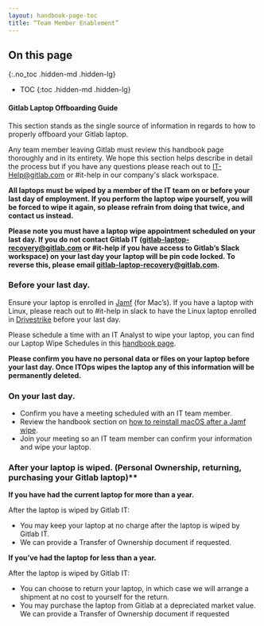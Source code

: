 ```yaml
---
layout: handbook-page-toc
title: “Team Member Enablement”
---
```

## On this page
{:.no_toc .hidden-md .hidden-lg}
- TOC
{:toc .hidden-md .hidden-lg}

#### Gitlab Laptop Offboarding Guide


This section stands as the single source of information in regards to how to properly offboard your Gitlab laptop. 

Any team member leaving Gitlab must review this handbook page thoroughly and in its entirety. We hope this section helps describe in detail the process but if you have any questions please reach out to IT-Help@gitlab.com or #it-help in our company's slack workspace. 

**All laptops must be wiped by a member of the IT team on or before your last day of employment. If you perform the laptop wipe yourself, you will be forced to wipe it again, so please refrain from doing that twice, and contact us instead.**

**Please note you must have a laptop wipe appointment scheduled on your last day. If you do not contact Gitlab IT (gitlab-laptop-recovery@gitlab.com or #it-help if you have access to Gitlab’s Slack workspace) on your last day your laptop will be pin code locked. To reverse this, please email gitlab-laptop-recovery@gitlab.com.**


### Before your last day.

Ensure your laptop is enrolled in [Jamf](https://about.gitlab.com/handbook/business-technology/team-member-enablement/onboarding-access-requests/endpoint-management/jamf/#enrolling-in-jamf) (for Mac’s). If you have a laptop with Linux, please reach out to #it-help in slack to have the Linux laptop enrolled in [Drivestrike](https://about.gitlab.com/handbook/business-technology/team-member-enablement/onboarding-access-requests/#fleet-intelligence--remote-lockwipe) before your last day.

Please schedule a time with an IT Analyst to wipe your laptop, you can find our Laptop Wipe Schedules in this [handbook page](https://about.gitlab.com/handbook/business-technology/team-member-enablement/#laptop-wipe-schedules-for-it-analysts).
 
**Please confirm you have no personal data or files on your laptop before your last day. Once ITOps wipes the laptop any of this information will be permanently deleted.** 
 
### On your last day.

- Confirm you have a meeting scheduled with an IT team member. 
- Review the handbook section on [how to reinstall macOS after a Jamf wipe](https://about.gitlab.com/handbook/business-technology/team-member-enablement/self-help-troubleshooting/#reinstalling-mac-os-after-a-jamf-wipe).
- Join your meeting so an IT team member can confirm your information and wipe your laptop. 

 
### After your laptop is wiped. (Personal Ownership, returning, purchasing your Gitlab laptop)**

**If you have had the current laptop for more than a year.**

After the laptop is wiped by Gitlab IT:
- You may keep your laptop at no charge after the laptop is wiped by Gitlab IT. 
- We can provide a Transfer of Ownership document if requested.
 
**If you’ve had the laptop for less than a year.**

After the laptop is wiped by Gitlab IT:
- You can choose to return your laptop, in which case we will arrange a shipment at no cost to yourself for the return.
- You may purchase the laptop from Gitlab at a depreciated market value. We can provide a Transfer of Ownership document if requested
